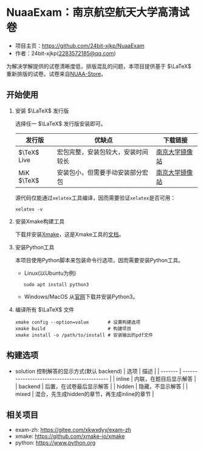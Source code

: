 # NuaaExam：南京航空航天大学高清试卷

- 项目主页：<https://github.com/24bit-xjkp/NuaaExam>
- 作者：24bit-xjkp(<2283572185@qq.com>)

为解决学解提供的试卷清晰度低，排版混乱的问题，本项目提供基于 $\LaTeX$ 重新排版的试卷。试卷来自[NUAA-Store](https://nuaa.store)。

## 开始使用

1. 安装 $\LaTeX$ 发行版

   选择任一 $\LaTeX$ 发行版安装即可。

   | 发行版      | 优缺点                             | 下载链接                                                                 |
   | ----------- | ---------------------------------- | ------------------------------------------------------------------------ |
   | $\TeX$ Live | 宏包完整，安装包较大，安装时间较长 | [南京大学镜像站](<https://mirrors.nju.edu.cn/CTAN/systems/texlive>)      |
   | MiK $\TeX$  | 安装包小，但需要手动安装部分宏包   | [南京大学镜像站](<https://mirrors.nju.edu.cn/CTAN/systems/win32/miktex>) |

   源代码仅能通过`xelatex`工具编译，因而需要验证`xelatex`是否可用：

   ```shell
   xelatex -v
   ```

2. 安装Xmake构建工具

   下载并安装[Xmake](<https://xmake.io/#/zh-cn/guide/installation>)，这是Xmake工具的[文档](<https://xmake.io/#/zh-cn>)。

3. 安装Python工具

   本项目使用Python脚本来包装命令行选项，因而需要安装Python工具。

   - Linux(以Ubuntu为例)

   ```shell
      sudo apt install python3
   ```

   - Windows/MacOS
   从[官网](<https://www.python.org/downloads>)下载并安装Python3。

4. 编译所有 $\LaTeX$ 文件

   ```shell
   xmake config --option=value       # 设置构建选项
   xmake build                       # 构建项目
   xmake install -o /path/to/install # 安装输出的pdf文件
   ```

## 构建选项

- solution 控制解答的显示方式(默认 backend)
   | 选项    | 描述                                         |
   | ------- | -------------------------------------------- |
   | inline  | 内联，在题目后显示解答                       |
   | backend | 后置，在试卷最后显示解答                     |
   | hidden  | 隐藏，不显示解答                             |
   | mixed   | 混合，先生成hidden的章节，再生成inline的章节 |

## 相关项目

- exam-zh: <https://gitee.com/xkwxdyy/exam-zh>
- xmake: <https://github.com/xmake-io/xmake>
- python: <https://www.python.org>
